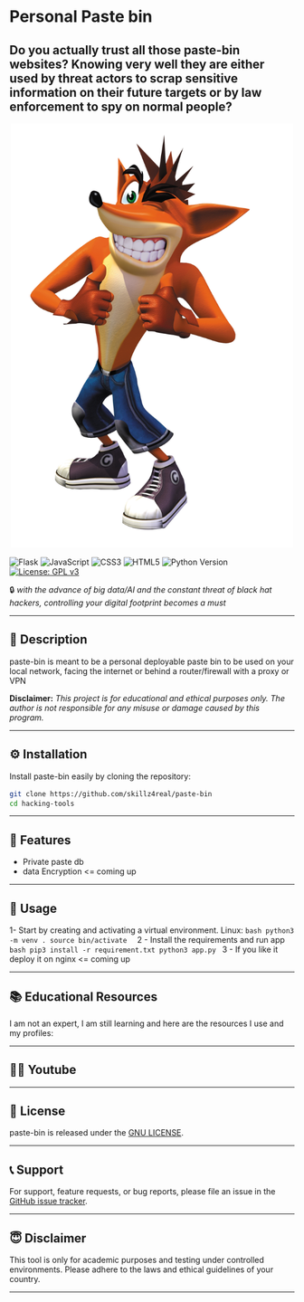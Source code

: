# Personal Paste bin

## Do you actually trust all those paste-bin websites? Knowing very well they are either used by threat actors to scrap sensitive information on their future targets or by law enforcement to spy on normal people? 

<p align="center">
  <img src="mascot.png" alt="Mascot" height="750px">
</p>

 ![Flask](https://img.shields.io/badge/flask-%23000.svg?style=for-the-badge&logo=flask&logoColor=white) ![JavaScript](https://img.shields.io/badge/javascript-%23323330.svg?style=for-the-badge&logo=javascript&logoColor=%23F7DF1E)  ![CSS3](https://img.shields.io/badge/css3-%231572B6.svg?style=for-the-badge&logo=css3&logoColor=white) ![HTML5](https://img.shields.io/badge/html5-%23E34F26.svg?style=for-the-badge&logo=html5&logoColor=white) ![Python Version](https://img.shields.io/badge/python-3.x-blue.svg) [![License: GPL v3](https://img.shields.io/badge/License-GPLv3-blue.svg)](https://www.gnu.org/licenses/gpl-3.0) 

🔒 *with the advance of big data/AI and the constant threat of black hat hackers, controlling your digital footprint becomes a must*

---

## 📜 Description

paste-bin is meant to be a personal deployable paste bin to be used on your local network, facing the internet or behind a router/firewall with a proxy or VPN

**Disclaimer:** *This project is for educational and ethical purposes only. The author is not responsible for any misuse or damage caused by this program.*

---

## ⚙️ Installation

Install paste-bin easily by cloning the repository:

```bash
git clone https://github.com/skillz4real/paste-bin
cd hacking-tools
```
---

## 🌟 Features

- Private paste db
- data Encryption <= coming up

---

## 📘 Usage

1- Start by creating and activating a virtual environment.
  Linux:
    ```bash
    python3 -m venv .
    source bin/activate 
    ```
2 - Install the requirements and run app
    ```bash
    pip3 install -r requirement.txt
    python3 app.py
    ```
3 -  If you like it deploy it on nginx <= coming up 

---

## 📚 Educational Resources

I am not an expert, I am still learning and here are the resources I use and my profiles:

<!--- [Hack The Box](https://app.hackthebox.com/profile/1776662)-->
<!--- [Try Hack Me](https://tryhackme.com/p/skillz4real)-->
<!--- [Leet Code](https://leetcode.com/skillz4real/)-->

---

## 👨‍💻 Youtube

<!-- Youtube -->

---

## 📄 License

paste-bin is released under the [GNU LICENSE](LICENSE).

---

## 📞 Support

For support, feature requests, or bug reports, please file an issue in the [GitHub issue tracker](https://github.com/skillz4real/hacking-tools/issues).

---

## 😇 Disclaimer

This tool is only for academic purposes and testing under controlled environments. Please adhere to the laws and ethical guidelines of your country.

---
